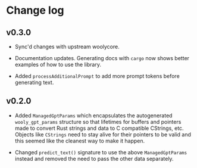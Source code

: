 # Change log

## v0.3.0

* Sync'd changes with upstream woolycore.

* Documentation updates. Generating docs with `cargo` now shows better examples of how to use the library.

* Added `processAdditionalPrompt` to add more prompt tokens before generating text.

## v0.2.0

* Added `ManagedGptParams` which encapsulates the autogenerated `wooly_gpt_params` structure
  so that lifetimes for buffers and pointers made to convert Rust strings and data to C
  compatible CStrings, etc. Objects like `CStrings` need to stay alive for their pointers
  to be valid and this seemed like the cleanest way to make it happen.

* Changed `predict_text()` signature to use the above `ManagedGptParams` instead and removed
  the need to pass the other data separately.